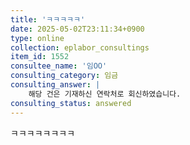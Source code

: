 ```yaml
---
title: 'ㅋㅋㅋㅋㅋ'
date: 2025-05-02T23:11:34+0900
type: online
collection: eplabor_consultings
item_id: 1552
consultee_name: '임OO'
consulting_category: 임금
consulting_answer: |
    해당 건은 기재하신 연락처로 회신하였습니다.
consulting_status: answered
---
```


ㅋㅋㅋㅋㅋㅋㅋㅋ
